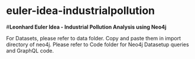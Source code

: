 # euler-idea-industrialpollution
#**Leonhard Euler Idea - Industrial Pollution Analysis using Neo4j**

For Datasets, please refer to data folder. Copy and paste them in import directory of neo4j.
Please refer to Code folder for Neo4j Datasetup queries and GraphQL code.
